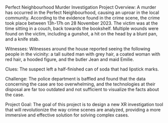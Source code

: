 
Perfect Neighbourhood Murder Investigation Project
Overview:
A murder has occurred in the Perfect Neighbourhood, causing an uproar in the local community. According to the evidence found in the crime scene, the crime took place between 13h-17h on 28 November 2023. The victim was at the time sitting in a couch, back towards the bookshelf. Multiple wounds were found on the victim, including a gunshot, a hit on the head by a blunt pan, and a knife stab.

Witnesses:
Witnesses around the house reported seeing the following people in the vicinity: a tall suited man with grey hair, a coated woman with red hair, a hooded figure, and the butler Jean and maid Emilie.

Clues:
The suspect left a half-finished can of soda that had lipstick marks.

Challenge:
The police department is baffled and found that the data concerning the case are too overwhelming, and the technologies at their disposal are far too outdated and not sufficient to visualize the facts about the case.

Project Goal:
The goal of this project is to design a new XR investigation tool that will revolutionize the way crime scenes are analyzed, providing a more immersive and effective solution for solving complex cases.

